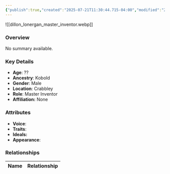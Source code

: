 ```yaml
---
{"publish":true,"created":"2025-07-21T11:30:44.715-04:00","modified":"2025-07-27T17:21:11.442-04:00","published":"2025-07-27T17:21:11.442-04:00","cssclasses":"","Age":"??","Ancestry":"Kobold","Gender":"Male","Location":["Crabbley"],"Role":["Master Inventor"],"Affiliation":["None"],"Appearances":["[[00 -The High Rollers Campaign-]]","[[06 Pill'Grim's Bounty]]"]}
---
```



![[dillon_lonergan_master_inventor.webp]]

### Overview
No summary available.

### Key Details
- **Age**: ??
- **Ancestry**: Kobold
- **Gender**: Male
- **Location**: Crabbley
- **Role**: Master Inventor
- **Affiliation:** None

### Attributes
- **Voice**: 
- **Traits**: 
- **Ideals:** 
- **Appearance**:

### Relationships

| Name  | Relationship |
| ----- | ------------ |
